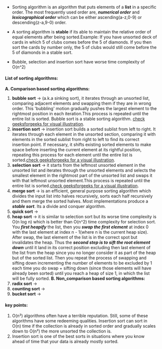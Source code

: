 - Sorting algorithm is an algorithm that puts elements of a **list** in a specific order. The most frequently used order are, ***numerical order*** and ***lexicographical order*** which can be either ascending(a-z,0-9) or descending(z-a,9-0) order.

- A sorting algorithm is **stable** if its able to maintain the relative order of equal elements after being sorted.Example: If you have unsorted deck of cards in which 5 of clubs comes before the 5 of diamonds. If you then sort the cards by number only, the 5 of clubs would still come before the 5 of diamonds in a stable sort.

- Bubble, selection and insertion sort have worse time complexity of O(n^2)

#### List of sorting algorithms:
**A. Comparison based sorting algorithms:**
   1. **bubble sort** -> (a.k.a sinking sort), it iterates through an unsorted list, comparing adjacent elements and swapping them if they are in wrong order. This 'bubbling' motion gradually pushes the largest element to the rightmost position in each iteration.This process is repeated until the entire list is sorted. Bubble sort is a stable sorting algorithm. [check geeksforgeeks for visual illustration](https://www.geeksforgeeks.org/bubble-sort/).
   2. **insertion sort** ->  insertion sort builds a sorted sublist from left to right. It iterates through each element in the unsorted section, comparing it with elements in the sorted sublist from right to left to find its correct insertion point. If necessary, it shifts existing sorted elements to make space before inserting the current element at its rightful position, repeating this process for each element until the entire list is sorted.[check geeksforgeeks for a visual illustration](https://www.geeksforgeeks.org/insertion-sort/).
   3. **selection sort** -> it starts from the leftmost unsorted element in the unsorted list and iterates through the unsorted elements and selects the smallest element in the rightmost part of the unsorted list and swaps it with that leftmost unsorted element.This process is repeated until the entire list is sorted.[check geeksforgeeks for a visual illustration](https://www.geeksforgeeks.org/selection-sort/).
   4. **merge sort** -> is an efficient, general purpose sorting algorithm which divides the input list into halves recursively, sorts each half recursively and them merge the sorted halves. Most implementations produce a ***stable sort***. Its a divide and conquer algorithm.
   5. **quick sort** -> 
   6. **heap sort** -> it is similar to selection sort but its worse time complexity is O(n log n) which is better than O(n^2) time complexity for selection sort. You ***first heapify*** the list, then you ***swap the first element*** at index 0 with the last element at index n - 1(where n is the current heap size). After swap, the last element of the list is in the correct spot but invalidates the heap. Thus the ***second step is to sift the root element down*** until it land in its correct position excluding then last element of the list from the heap since you no longer consider it as part of the heap but of the sorted list. Then you repeat the process of swapping and sifting down incrementing the number of elements to be excluded by 1 each time you do swap + sifting down (since those elements will have already been sorted) until you reach a heap of size 1, in which the list will be fully sorted.
**B. Non_comparison based sorting algorithms:**
   1. **radix sort** ->
   2. **counting sort** ->
   3. **bucket sort** ->

#### key points:
1.  O(n²) algorithms often have a terrible reputation. Still, some of these algorithms
have some redeeming qualities. Insertion sort can sort in O(n) time if the
collection is already in sorted order and gradually scales down to O(n²) the more
unsorted the collection is.
2. Insertion sort is one of the best sorts in situations where you know ahead of time
that your data is already mostly sorted.